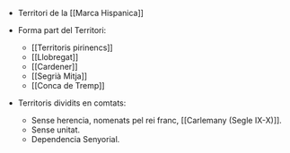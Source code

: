 - Territori de la [[Marca Hispanica]]
- Forma part del Territori:
	- [[Territoris pirinencs]]
	- [[Llobregat]]
	- [[Cardener]]
	- [[Segrià Mitja]]
	- [[Conca de Tremp]]

- Territoris dividits en comtats:
	- Sense herencia, nomenats pel rei franc, [[Carlemany (Segle IX-X)]].
	- Sense unitat.
	- Dependencia Senyorial.

